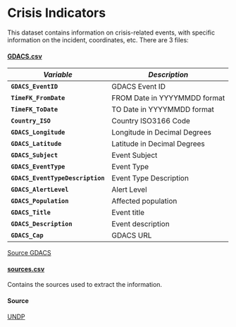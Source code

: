 # Crisis Indicators

This dataset contains information on crisis-related events, with specific information on the incident, coordinates, etc. 
There are 3 files:

#### [GDACS.csv](GDACS.csv)

| *Variable*                                            | *Description*                                                |
| ----------------------------------------------------- | ------------------------------------------------------------ |
| **`GDACS_EventID`**                                         | GDACS Event ID |
| **`TimeFK_FromDate`**                                  | FROM Date in YYYYMMDD format                                     |
| **`TimeFK_ToDate`**                                           | TO Date in YYYYMMDD format                                   |
| **`Country_ISO`**                                             | Country ISO3166 Code                                        |
| **`GDACS_Longitude`**                                          | Longitude in Decimal Degrees               |
| **`GDACS_Latitude`**                                      | Latitude in Decimal Degrees                    |
| **`GDACS_Subject`**                                             | Event Subject               |
| **`GDACS_EventType`**                                        | Event Type           |
| **`GDACS_EventTypeDescription`**                                        | Event Type Description |
| **`GDACS_AlertLevel`**                                        | Alert Level                                        |
| **`GDACS_Population`**                                    |Affected population                                       |
| **`GDACS_Title`**                                   | Event title                                  |
| **`GDACS_Description`**                                 | Event description|
| **`GDACS_Cap`**                                 | GDACS URL|

[Source GDACS](gdacs.org)
#### [sources.csv](sources.csv)

Contains the sources used to extract the information.

#### Source
[UNDP](https://www.undp.org/)
